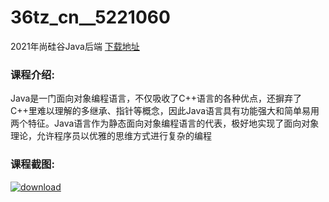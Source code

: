 # 36tz_cn__5221060
2021年尚硅谷Java后端
[下载地址](http://www.36tz.cn/article/5221060 "下载地址")
### 课程介绍:
Java是一门面向对象编程语言，不仅吸收了C++语言的各种优点，还摒弃了C++里难以理解的多继承、指针等概念，因此Java语言具有功能强大和简单易用两个特征。Java语言作为静态面向对象编程语言的代表，极好地实现了面向对象理论，允许程序员以优雅的思维方式进行复杂的编程

### 课程截图:
[![download](http://36tz.cn/muke_img/2021_09_2-22.png "下载地址")](http://www.36tz.cn "下载地址")

